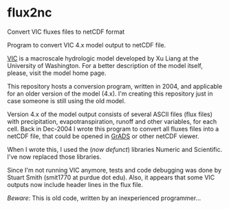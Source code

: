 # flux2nc
Convert VIC fluxes files to netCDF format

Program to convert VIC 4.x model output to netCDF file.

[VIC][1] is a macroscale hydrologic model developed by Xu Liang at the University of Washington. For a better description of the model itself, please, visit the model home page.

This repository hosts a conversion program, written in 2004, and applicable for an older version of the model (4.x). I'm creating this repository just in case someone is still using the old model.

Version 4.x of the model output consists of several ASCII files (flux files) with precipitation, evapotranspiration, runoff and other variables, for each cell. Back in Dec-2004 I wrote this program to convert all fluxes files into a netCDF file, that could be opened in [GrADS][2] or other netCDF viewer.

When I wrote this, I used the (_now defunct_) libraries Numeric and Scientific. I've now replaced those libraries.

Since I'm not running VIC anymore, tests and code debugging was done by Stuart Smith (smit1770 at purdue dot edu).
Also, it appears that some VIC outputs now include header lines in the flux file.

_Beware_: This is old code, written by an inexperienced programmer...



[1]: http://vic.readthedocs.io/en/master/
[2]: http://cola.gmu.edu/grads/

